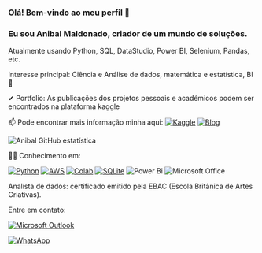 ### Olá! Bem-vindo ao meu perfil 👋
### Eu sou Anibal Maldonado, criador de um mundo de soluções. 
<p>Atualmente usando Python, SQL, DataStudio, Power BI, Selenium, Pandas, etc.</p>
<p>Interesse principal: Ciência e Análise de dados, matemática e estatística, BI 👀</p>
<p>✔ Portfolio: As publicações dos projetos pessoais e académicos podem ser encontrados na plataforma kaggle</p>

  <div class="Box mt-4 profile-readme" >
  <div class="Box-body p-4">

📫 Pode encontrar mais informação minha aqui: 
[![Kaggle](https://img.shields.io/badge/Kaggle-20BEFF?style=for-the-badge&logo=Kaggle&logoColor=white)](https://www.kaggle.com/PhD-Anibal) 
[![Blog](https://img.shields.io/badge/LinkedIn-0077B5?style=for-the-badge&logo=linkedin&logoColor=white)](https://www.linkedin.com/in/anibal-maldonado)

![Anibal GitHub estatística](https://github-readme-stats.vercel.app/api?username=PhD-Anibal&theme=highcontrast&show_icons=true)


👨‍💻 Conhecimento em:

[![Python](https://img.shields.io/badge/Python-3776AB?style=for-the-badge&logo=python&logoColor=white)]()
[![AWS](https://img.shields.io/badge/Amazon_AWS-232F3E?style=for-the-badge&logo=amazon-aws&logoColor=white)]()
[![Colab](https://img.shields.io/badge/Colab-F9AB00?style=for-the-badge&logo=googlecolab&color=525252)]()
[![SQLite](https://img.shields.io/badge/SQLite-07405E?style=for-the-badge&logo=sqlite&logoColor=white)]()
![Power Bi](https://img.shields.io/badge/power_bi-F2C811?style=for-the-badge&logo=powerbi&logoColor=black)
![Microsoft Office](https://img.shields.io/badge/Microsoft_Office-D83B01?style=for-the-badge&logo=microsoft-office&logoColor=white)


Analísta de dados: certificado emitido pela EBAC (Escola Britânica de Artes Criativas).
    <p>Entre em contato:</p>
    <p><a href="mailto:anibalbras@hotmail.com" target="_blank">
  <img src="https://img.shields.io/badge/Microsoft_Outlook-0078D4?style=for-the-badge&logo=microsoft-outlook&logoColor=white" alt="Microsoft Outlook">
</a></p>
    <p><a href="https://wa.me/5571992544747" target="_blank">
  <img src="https://img.shields.io/badge/WhatsApp-25D366?style=for-the-badge&logo=whatsapp&logoColor=white" alt="WhatsApp">
</a></p>
</div>
 
